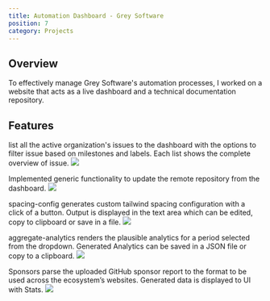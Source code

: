 ```yaml
---
title: Automation Dashboard - Grey Software
position: 7
category: Projects
---
```


<cta-button text="GitLab" link="https://gitlab.com/grey-software/automation">
</cta-button>

## Overview

To effectively manage Grey Software's automation processes, I worked on a website that acts as a live dashboard and a technical documentation repository.

## Features

list all the active organization's issues to the dashboard with the options to filter issue based on milestones and labels. Each list shows the complete overview of
issue. ![](https://i.imgur.com/gqvzPqM.png)

Implemented generic functionality to update the remote repository from the dashboard.
![](https://i.imgur.com/3bG9sHe.png)

spacing-config generates custom tailwind spacing configuration with a click of a button. Output is displayed in the text area which can be edited, copy to clipboard or save in a file.
![](https://i.imgur.com/eMhYova.png)

aggregate-analytics renders the plausible analytics for a period selected from the dropdown. Generated Analytics can be saved in a JSON file or copy to a clipboard.
![](https://i.imgur.com/T7Rwsmm.png)

Sponsors parse the uploaded GitHub sponsor report to the format to be used across the ecosystem’s websites. Generated data is displayed to UI with Stats.
![](https://i.imgur.com/01nRdAW.png)

